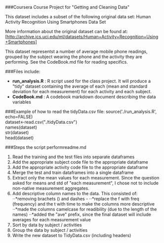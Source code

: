 ###Coursera Course Project for "Getting and Cleaning Data"

This dataset includes a subset of the following original data set:
Human Activity Recognition Using Smartphones Data Set

More information about the original dataset can be found at:
[http://archive.ics.uci.edu/ml/datasets/Human+Activity+Recognition+Using+Smartphones]

This dataset representst a number of average mobile phone readings, grouped by the subject wearing the phone and the activity they are performing.
See the CodeBook.md file for reading specifics.

###Files include:
- **run_analysis.R** : R script used for the class project.  It will produce a "tidy" dataset containing the average of each (mean and standard deviation for each measurement) for each activity and each subject.<br>
- **CodeBook.md** : A codebook markdown document describing the data variables


###Example of how to read the tidyData.csv file:
source('./run_analysis.R', echo=FALSE)<br>
dataset<-read.csv("./tidyData.csv")<br>
names(dataset)<br>
str(dataset)<br>
head(dataset)<br>

###Steps the script performreadme.md
1. Read the training and the test files into separate dataframes
2. Add the appropriate subject code file to the appropriate dataframe
3. Add the appropriate activity code file to the appropriate dataframe
4. Merge the test and train dataframes into a single dataframe
5. Extract only the mean values for each measurement.  Since the question asked for means and std of "each measurement", I chose not to include non-native measurement aggregates.
6. Add descriptive column names to the data.  This consisted of:
⋅⋅*removing brachets () and dashes -
⋅⋅*replace the f with freq (frequency) and the t with time to make the columns more descriptive
⋅⋅*made the columns camelcase for readibility (due to the length of the names)
⋅⋅*added the "ave" prefix, since the final dataset will include averages for each measurement value
7. Sort by data by subject / activities
8. Group the data by subject / activities
9. Write the new dataset to TidyData.csv (including headers)
